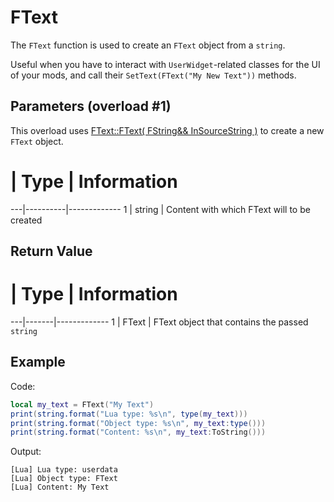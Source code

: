 # FText

The `FText` function is used to create an `FText` object from a `string`.

Useful when you have to interact with `UserWidget`-related classes for the UI of your mods, and call their `SetText(FText("My New Text"))` methods.

## Parameters (overload #1)

This overload uses [FText::FText( FString&& InSourceString )](https://docs.unrealengine.com/4.27/en-US/API/Runtime/Core/Internationalization/FText/__ctor/6/) to create a new `FText` object.

 # | Type     | Information 
---|----------|-------------
 1 | string   | Content with which FText will to be created

## Return Value

 # | Type  | Information 
---|-------|-------------
 1 | FText | FText object that contains the passed `string`

## Example
Code:
```lua
local my_text = FText("My Text")
print(string.format("Lua type: %s\n", type(my_text)))
print(string.format("Object type: %s\n", my_text:type()))
print(string.format("Content: %s\n", my_text:ToString()))
```
Output:
```
[Lua] Lua type: userdata
[Lua] Object type: FText
[Lua] Content: My Text
```